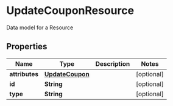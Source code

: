 

# UpdateCouponResource

Data model for a Resource

## Properties

| Name | Type | Description | Notes |
|------------ | ------------- | ------------- | -------------|
|**attributes** | [**UpdateCoupon**](UpdateCoupon.md) |  |  [optional] |
|**id** | **String** |  |  [optional] |
|**type** | **String** |  |  [optional] |



